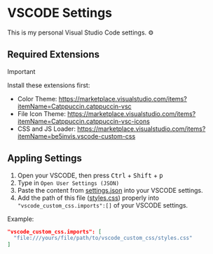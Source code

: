# VSCODE Settings

This is my personal Visual Studio Code settings. ⚙️

## Required Extensions

> [!IMPORTANT]
> Install these extensions first:
>
> - Color Theme: <https://marketplace.visualstudio.com/items?itemName=Catppuccin.catppuccin-vsc>
> - File Icon Theme: <https://marketplace.visualstudio.com/items?itemName=Catppuccin.catppuccin-vsc-icons>
> - CSS and JS Loader: <https://marketplace.visualstudio.com/items?itemName=be5invis.vscode-custom-css>

## Appling Settings

1. Open your VSCODE, then press <kbd>Ctrl</kbd> + <kbd>Shift</kbd> + <kbd>p</kbd>
2. Type in `Open User Settings (JSON)`
3. Paste the content from <a href="settings.json">settings.json</a> into your VSCODE settings.
4. Add the path of this file (<a href="vscode_custom_css/styles.css">styles.css</a>) properly into `"vscode_custom_css.imports":[]` of your VSCODE settings.

Example:

```json
"vscode_custom_css.imports": [
  "file:///yours/file/path/to/vscode_custom_css/styles.css"
]
```
